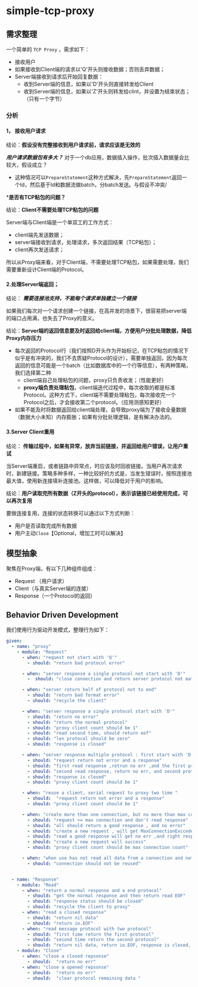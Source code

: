 # simple-tcp-proxy

## 需求整理
一个简单的 `TCP Proxy` ，需求如下：
- 接收用户
- 如果接收到Client端的请求以'Q'开头则接收数据；否则丢弃数据；
- Server端接收到请求后开始回复数据：
  - 收到Server端的信息，如果以'D'开头则直接转发给Client
  - 收到Server端的信息，如果以'Z'开头则转发给clint，并设置为结束状态；（只有一个字节）


### 分析

#### 1， 接收用户请求

结论：**假设没有完整接收到用户请求前，请求应该是无效的**

***用户请求数据包有多大？***
对于一个db应用，数据插入操作，批次插入数据量会比较大，假设成立？
- 这种情况可以`PrepareStatement`这种方式解决，先`PrepareStatement`返回一个Id，然后基于Id和数据流做batch，分batch发送。与假设不冲突/

***是否有TCP粘包的问题？**

结论：**Client不需要处理TCP粘包的问题**

Server端与Client端是一个单双工的工作方式：
- client端先发送数据；
- server端接收到请求，处理请求，多次返回结果（TCP粘包）；
- client再次发送请求；

所以从Proxy端来看，对于Client端，不需要处理TCP粘包，如果需要处理，我们需要重新设计Client端的Protocol。


#### 2.处理Server端返回；

结论： ***需要连接池支持，不能每个请求单独建立一个链接***

如果我们每次对一个请求创建一个链接，在高并发的场景下，很容易把server端的端口占用满，也失去了Proxy的意义。


结论：**Server端的返回信息要及时返回给client端，方便用户分批处理数据，降低Proxy内存压力**

- 每次返回的Protocol行（我们按照D开头作为开始标记，在TCP粘包的情况下似乎是有冲突的，我们不去质疑Protocol的设计），需要单独返回，因为每次返回的信息可能是一个batch（比如数据库中的一个行等信息），有两种策略，我们选择第二种
  - client端自己处理粘包的问题，proxy只负责收发；（性能更好）
  - **proxy端负责处理粘包**，client端迭代过程中，每次收取的都是标准Protocol。这种方式下，client端不需要处理粘包，每次接收完一个Protocol之后，才会接收第二个protocol。（应用测感知更好）
- 如果不能及时将数据返回给client端处理，会导致proxy端为了接收全量数据（数据大小未知）内存膨胀；如果有分批处理逻辑，是有解决办法的。


#### 3.Server Client重用


结论： **传输过程中，如果有异常，放弃当前链接，并返回给用户错误，让用户重试**

当Server端重启，或者链路中异常点，时应该及时回收链接。当用户再次请求时，新建链接。策略多种多样，一种比较好的方式是，当发生错误时，按照连接池最大值，使用新连接填补连接池。这样做，可以降低对于用户的影响。

结论：**用户读取完所有数据（Z开头的protocol），表示该链接已经使用完成，可以再次复用**

要做连接复用，连接的状态转换可以通过以下方式判断：
- 用户是否读取完成所有数据
- 用户主动`Close`【Optional，增加工时可以解决】


## 模型抽象

<!-- 聚焦在用户使用测 -->
<!-- - ServerClient 代表系统后端，直接连接proxy -->

聚焦在Proxy端，有以下几种组件组成：
- Request （用户请求）
- Client（与真实Server端的连接）
- Response（一个Protocol的返回）

<!-- 聚焦在Server端 -->
<!-- - Server 处理请求，返回数据； -->


## Behavior Driven Development
我们使用行为驱动开发模式，整理行为如下：


```yaml
given:
  - name: "proxy"
    - module: "Request"
      - when: "request not start with 'Q'"
        - should: "return bad protocol error"

      - when: "server response a single protocol not start with 'D'"
        -  should: "close connection and return server protocol not matched"

      - when: "server return half of protocol not to end"
        - should: "return bad format error"
        - should: "recycle the client"

      - when: "server response a single protocol start with 'D'"
        - should: "return no error"
        - should: "return the normal protocol"
        - should: "proxy client count should be 1"
        - should: "read second time, should return eof"
        - should: "len protocol should be zero"
        - should: "response is closed"

      - when: "server response multiple protocol : first start with 'D' and some of second protocol is in first protcol,that means second protocol not start with 'D' "
        - should: "request return not error and a response"
        - should: "first read response ,retrun no err ,and the first protocol"
        - should: "second read response, return no err, and second protocol"
        - should: "response is closed"
        - should: "proxy client count should be 1"

      - when: "reuse a client, serial request to proxy two time "
        - should:  "request return not error and a response"
        - should: "proxy client count should be 1"

      - when: "create more than one connection, but no more than max connection"
        - should: "request <= max connection and don't read response"
        - should: "all should return a good response , and no error"
        - should: "create a new request , will get MaxConnectionExcceded error"
        - should: "read a good response will get no err ,and right response"
        - should: "create a new request will success"
        - should: "proxy client count should be max connection count"

      - when: "when use has not read all data from a connection and not close it"
        - should: "connection should not be reused"


  - name: "Response"
    - module: "Read"
      - when: "return a normal response and a end protocol"
        - should: "get the normal response and then return read EOF"
        - should: "response status should be closed"
        - should: "recycle the client to proxy"
      - when: "read a closed response"
        - should: "return nil data"
        - should: "return io.EOF"
      - when: "read message protocol with two protocol"
        - should: "first time return the first protocol"
        - should: "second time return the second protocol"
        - should: "return nil data, return io.EOF, response is closed, client is recycled"
    - module: "Close"
      - when: "close a closed repsonse"
        - should:  "return no err"
      - when: "close a opened repsonse"
        - should:  "return no err"
        - should:  "clear protocol remaining data "

```



